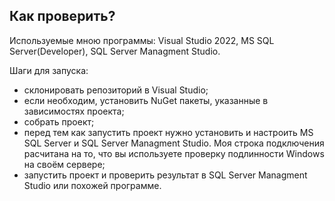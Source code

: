 Как проверить?
-------------------------------------------------------------
Используемые мною программы: Visual Studio 2022, MS SQL Server(Developer), SQL Server Managment Studio.

Шаги для запуска:
  - склонировать репозиторий в Visual Studio;
  - если необходим, установить NuGet пакеты, указанные в зависимостях проекта;
  - собрать проект;
  - перед тем как запустить проект нужно установить и настроить MS SQL Server и
    SQL Server Managment Studio. Моя строка подключения расчитана на то, что вы используете проверку подлинности Windows
    на своём сервере;
  - запустить проект и проверить результат в SQL Server Managment Studio или похожей программе.

